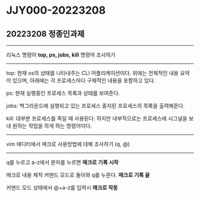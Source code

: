 # JJY000-20223208

## 20223208 정종인과제
***



리눅스 명령어 **top, ps, jobs, kill** 명령어 조사하기
***

top: 현재 os의 상태를 나타내주는 CLI 어플리케이션이다. 위에는 전체적인 내용 요약이 있으며, 아래에는 각 프로세스마다 구체적인 내용을 포함하고 있다.


ps: 현재 실행중인 프로세스 목록과 상태를 보여준다.


jobs: 백그라운드에 실행되고 있는 프로세스 중지된 프로세스의 목록을 출력해준다.


kill: 대부분 프로세스를 죽일 때 사용된다. 하지만 내부적으로는 프로세스에 시그널을 보내 원하는 작업을 하게 하는 명령어이다.
***

vim 에디터에서 매크로 사용방법에 대해 조사하기 (q, @)
***

q를 누르고 a-z에서 문자를 누르면 **매크로 기록 시작**


매크로 내용 제작 커맨드 모드로 돌아와 q를 누른다. **매크로 기록 끝**


커맨드 모드 상태에서 @+a-z를 입력시 **매크로 작동**
